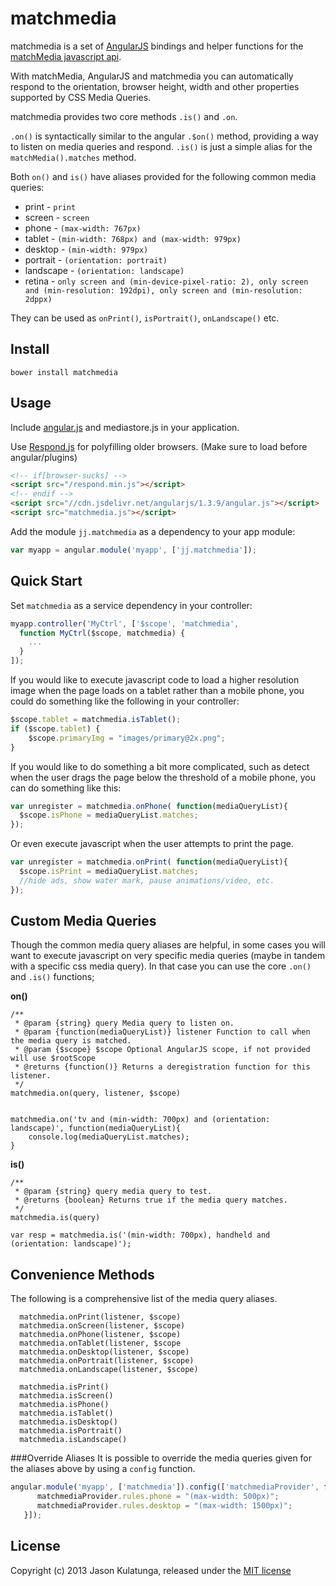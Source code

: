 matchmedia
============

matchmedia is a set of [AngularJS](http://angularjs.org/) bindings and helper functions for the [matchMedia javascript api](https://developer.mozilla.org/en-US/docs/Web/API/Window.matchMedia).

With matchMedia, AngularJS and matchmedia you can automatically respond to the orientation, browser height, width and other properties supported by CSS Media Queries.

matchmedia provides two core methods `.is()` and `.on`.

`.on()` is syntactically similar to the angular `.$on()` method, providing a way to listen on media queries and respond.
`.is()` is just a simple alias for the `matchMedia().matches` method.

Both `on()` and `is()` have aliases provided for the following common media queries:

- print - `print`
- screen - `screen`
- phone - `(max-width: 767px)`
- tablet - `(min-width: 768px) and (max-width: 979px)`
- desktop - `(min-width: 979px)`
- portrait - `(orientation: portrait)`
- landscape - `(orientation: landscape)`
- retina - `only screen and (min-device-pixel-ratio: 2), only screen and (min-resolution: 192dpi), only screen and (min-resolution: 2dppx)`

They can be used as `onPrint()`, `isPortrait()`, `onLandscape()` etc. 

Install
-----

    bower install matchmedia

Usage
-----
Include [angular.js](https://angularjs.org/) and mediastore.js in your application.

Use [Respond.js](https://github.com/scottjehl/Respond) for polyfilling older browsers. (Make sure to load before angular/plugins)

```html
<!-- if[browser-sucks] -->
<script src="/respond.min.js"></script>
<!-- endif -->
<script src="//cdn.jsdelivr.net/angularjs/1.3.9/angular.js"></script>
<script src="matchmedia.js"></script>
```

Add the module `jj.matchmedia` as a dependency to your app module:

```js
var myapp = angular.module('myapp', ['jj.matchmedia']);
```

Quick Start
----------------------------------

Set `matchmedia` as a service dependency in your controller:

```js
myapp.controller('MyCtrl', ['$scope', 'matchmedia',
  function MyCtrl($scope, matchmedia) {
    ...
  }
]);
```
If you would like to execute javascript code to load a higher resolution image when the page loads on a tablet rather than a mobile phone, you could do something like the following in your controller:

```js
$scope.tablet = matchmedia.isTablet();
if ($scope.tablet) {
	$scope.primaryImg = "images/primary@2x.png";
}

```

If you would like to do something a bit more complicated, such as detect when the user drags the page below the threshold of a mobile phone, you can do something like this:

```js
var unregister = matchmedia.onPhone( function(mediaQueryList){
  $scope.isPhone = mediaQueryList.matches;
});

```

Or even execute javascript when the user attempts to print the page.
```js
var unregister = matchmedia.onPrint( function(mediaQueryList){
  $scope.isPrint = mediaQueryList.matches;
  //hide ads, show water mark, pause animations/video, etc.
});

```

Custom Media Queries
-----------
Though the common media query aliases are helpful, in some cases you will want to execute javascript on very specific media queries (maybe in tandem with a specific css media query). In that case you can use the core `.on()` and `.is()` functions;

__on()__

    /**
     * @param {string} query Media query to listen on.
     * @param {function(mediaQueryList)} listener Function to call when the media query is matched.
     * @param {$scope} $scope Optional AngularJS scope, if not provided will use $rootScope
     * @returns {function()} Returns a deregistration function for this listener.
     */
    matchmedia.on(query, listener, $scope)

	
	matchmedia.on('tv and (min-width: 700px) and (orientation: landscape)', function(mediaQueryList){
		console.log(mediaQueryList.matches);
	}

__is()__

	/**
     * @param {string} query media query to test.
     * @returns {boolean} Returns true if the media query matches.
     */
    matchmedia.is(query)

	var resp = matchmedia.is('(min-width: 700px), handheld and (orientation: landscape)');


Convenience Methods
-----------
The following is a comprehensive list of the media query aliases.

```
  matchmedia.onPrint(listener, $scope)
  matchmedia.onScreen(listener, $scope)
  matchmedia.onPhone(listener, $scope)
  matchmedia.onTablet(listener, $scope
  matchmedia.onDesktop(listener, $scope)
  matchmedia.onPortrait(listener, $scope)
  matchmedia.onLandscape(listener, $scope)

  matchmedia.isPrint()
  matchmedia.isScreen()
  matchmedia.isPhone()
  matchmedia.isTablet()
  matchmedia.isDesktop()
  matchmedia.isPortrait()
  matchmedia.isLandscape()
```

###Override Aliases
It is possible to override the media queries given for the aliases above by using a `config` function.

```js
angular.module('myapp', ['matchmedia']).config(['matchmediaProvider', function (matchmediaProvider) {
      matchmediaProvider.rules.phone = "(max-width: 500px)";
      matchmediaProvider.rules.desktop = "(max-width: 1500px)";
   }]);

```


License
-------
Copyright (c) 2013 Jason Kulatunga, released under the [MIT license](http://analogj.mit-license.org/)
